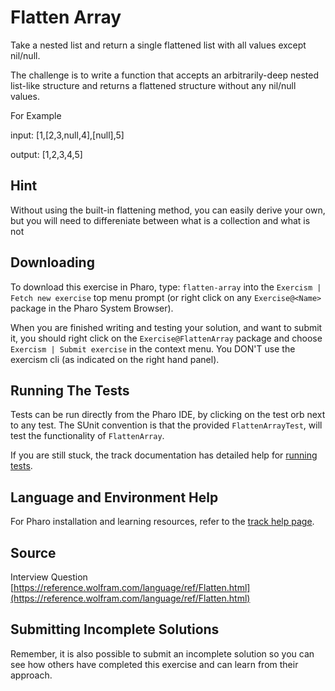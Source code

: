 # Flatten Array

Take a nested list and return a single flattened list with all values except nil/null.

The challenge is to write a function that accepts an arbitrarily-deep nested list-like structure and returns a flattened structure without any nil/null values.

For Example

input: [1,[2,3,null,4],[null],5]

output: [1,2,3,4,5]


## Hint

Without using the built-in flattening method, you can easily derive your own, but you will need to differeniate between what is a collection and what is not


## Downloading

To download this exercise in Pharo, type: `flatten-array` into the `Exercism | Fetch new exercise` top menu prompt (or right click on any `Exercise@<Name>` package in the Pharo System Browser).

When you are finished writing and testing your solution, and want to submit it, you should right click on the `Exercise@FlattenArray` package and choose `Exercism | Submit exercise` in the context menu. You DON'T use the exercism cli (as indicated on the right hand panel).

## Running The Tests

Tests can be run directly from the Pharo IDE, by clicking on the test orb next to any test.
The SUnit convention is that the provided `FlattenArrayTest`, will test the functionality of `FlattenArray`.

If you are still stuck, the track documentation has detailed help for [running tests](https://exercism.io/tracks/pharo/tests).

## Language and Environment Help

For Pharo installation and learning resources, refer to the [track help page](https://exercism.io/tracks/pharo/learning).


## Source

Interview Question [https://reference.wolfram.com/language/ref/Flatten.html](https://reference.wolfram.com/language/ref/Flatten.html)


## Submitting Incomplete Solutions

Remember, it is also possible to submit an incomplete solution so you can see how others have completed this exercise and can learn from their approach.
